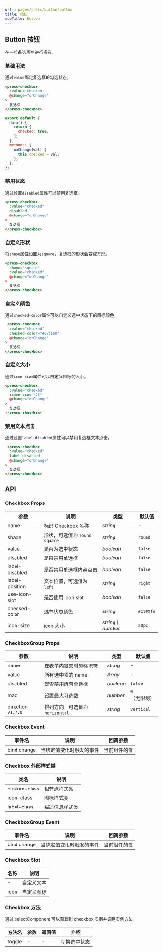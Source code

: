 ```yaml
---
url : pages/press/button/button
title: 按钮
subTitle: Button
---
```


## Button 按钮


在一组备选项中进行多选。

### 基础用法

通过`value`绑定复选框的勾选状态。

```html
<press-checkbox
  :value="checked"
  @change="onChange"
>
  复选框
</press-checkbox>
```

```js
export default {
  data() {
    return {
      checked: true,
    };
  },
  methods: {
    onChange(val) {
      this.checked = val;
    },
  },
};
```

### 禁用状态

通过设置`disabled`属性可以禁用复选框。

```html
<press-checkbox
  :value="checked"
  disabled
  @change="onChange"
>
  复选框
</press-checkbox>
```

### 自定义形状

将`shape`属性设置为`square`，复选框的形状会变成方形。

```html
<press-checkbox
  shape="square"
  :value="checked"
  @change="onChange"
>
  复选框
</press-checkbox>
```

### 自定义颜色

通过`checked-color`属性可以自定义选中状态下的图标颜色。

```html
 <press-checkbox
  :value="checked"
  checked-color="#07c160"
  @change="onChange"
>
  复选框
</press-checkbox>
```

### 自定义大小

通过`icon-size`属性可以自定义图标的大小。

```html
<press-checkbox
  :value="checked"
  :icon-size="25"
  @change="onChange"
>
  复选框
</press-checkbox>
```


### 禁用文本点击

通过设置`label-disabled`属性可以禁用复选框文本点击。

```html
 <press-checkbox
  :value="checked"
  label-disabled
  @change="onChange"
>
  复选框
</press-checkbox>
```

## API

### Checkbox Props

| 参数           | 说明                            | 类型               | 默认值    |
| -------------- | ------------------------------- | ------------------ | --------- |
| name           | 标识 Checkbox 名称              | _string_           | -         |
| shape          | 形状，可选值为 `round` `square` | _string_           | `round`   |
| value          | 是否为选中状态                  | _boolean_          | `false`   |
| disabled       | 是否禁用单选框                  | _boolean_          | `false`   |
| label-disabled | 是否禁用单选框内容点击          | _boolean_          | `false`   |
| label-position | 文本位置，可选值为 `left`       | _string_           | `right`   |
| use-icon-slot  | 是否使用 icon slot              | _boolean_          | `false`   |
| checked-color  | 选中状态颜色                    | _string_           | `#1989fa` |
| icon-size      | icon 大小                       | _string \| number_ | `20px`    |

### CheckboxGroup Props

| 参数               | 说明                            | 类型      | 默认值        |
| ------------------ | ------------------------------- | --------- | ------------- |
| name               | 在表单内提交时的标识符          | _string_  | -             |
| value              | 所有选中项的 name               | _Array_   | -             |
| disabled           | 是否禁用所有单选框              | _boolean_ | `false`       |
| max                | 设置最大可选数                  | _number_  | `0`（无限制） |
| direction `v1.7.0` | 排列方向，可选值为 `horizontal` | _string_  | `vertical`    |

### Checkbox Event

| 事件名      | 说明                     | 回调参数     |
| ----------- | ------------------------ | ------------ |
| bind:change | 当绑定值变化时触发的事件 | 当前组件的值 |

### Checkbox 外部样式类

| 类名         | 说明           |
| ------------ | -------------- |
| custom-class | 根节点样式类   |
| icon-class   | 图标样式类     |
| label-class  | 描述信息样式类 |

### CheckboxGroup Event

| 事件名      | 说明                     | 回调参数     |
| ----------- | ------------------------ | ------------ |
| bind:change | 当绑定值变化时触发的事件 | 当前组件的值 |

### Checkbox Slot

| 名称 | 说明       |
| ---- | ---------- |
| -    | 自定义文本 |
| icon | 自定义图标 |

### Checkbox 方法

通过 selectComponent 可以获取到 checkbox 实例并调用实例方法。

| 方法名 | 参数 | 返回值 | 介绍         |
| ------ | ---- | ------ | ------------ |
| toggle | -    | -      | 切换选中状态 |
